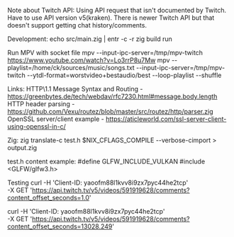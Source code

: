 Note about Twitch API:
Using API request that isn't documented by Twitch.
Have to use API version v5(kraken).
There is newer Twitch API but that doesn't support getting chat history/comments.


Development:
echo src/main.zig | entr -c -r zig build run



Run MPV with socket file
mpv --input-ipc-server=/tmp/mpv-twitch https://www.youtube.com/watch?v=Lo3rrP8u7Mw
mpv --playlist=/home/ck/sources/music/songs.txt --input-ipc-server=/tmp/mpv-twitch --ytdl-format=worstvideo+bestaudio/best --loop-playlist --shuffle

Links:
HTTP\1.1 Message Syntax and Routing - https://greenbytes.de/tech/webdav/rfc7230.html#message.body.length
HTTP header parsing - https://github.com/Vexu/routez/blob/master/src/routez/http/parser.zig
OpenSSL server/client example - https://aticleworld.com/ssl-server-client-using-openssl-in-c/


Zig:
zig translate-c test.h $NIX_CFLAGS_COMPILE --verbose-cimport > output.zig

test.h content example:
#define GLFW_INCLUDE_VULKAN
#include <GLFW/glfw3.h>


Testing
curl -H 'Client-ID: yaoofm88l1kvv8i9zx7pyc44he2tcp' \
-X GET 'https://api.twitch.tv/v5/videos/591919628/comments?content_offset_seconds=1.0'

curl -H 'Client-ID: yaoofm88l1kvv8i9zx7pyc44he2tcp' \
-X GET 'https://api.twitch.tv/v5/videos/591919628/comments?content_offset_seconds=13028.249'


